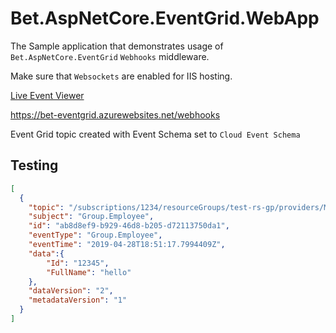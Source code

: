 # Bet.AspNetCore.EventGrid.WebApp

The Sample application that demonstrates usage of `Bet.AspNetCore.EventGrid` `Webhooks` middleware.

Make sure that `Websockets` are enabled for IIS hosting.

[Live Event Viewer](https://bet-eventgrid.azurewebsites.net/events/viewer)

https://bet-eventgrid.azurewebsites.net/webhooks

Event Grid topic created with Event Schema set to `Cloud Event Schema`

## Testing

```json
[
  {
    "topic": "/subscriptions/1234/resourceGroups/test-rs-gp/providers/Microsoft.EventGrid/topics/test-eg-topic",
    "subject": "Group.Employee",
    "id": "ab8d8ef9-b929-46d8-b205-d72113750da1",
    "eventType": "Group.Employee",
    "eventTime": "2019-04-28T18:51:17.7994409Z",
    "data":{
    	"Id": "12345",
    	"FullName": "hello"
    },
    "dataVersion": "2",
    "metadataVersion": "1"
  }
]
```